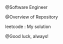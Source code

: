 
@Software Engineer


@Overview of Repository 

leetcode : My solution


@Good luck, always!



<!---

@yuyu8 

--->
